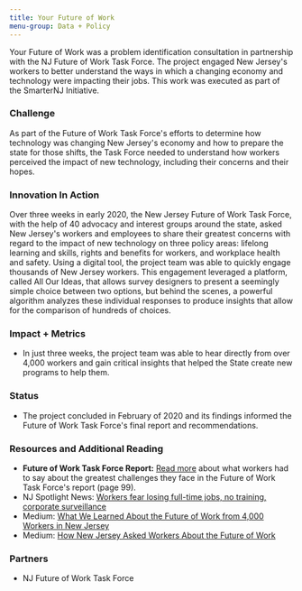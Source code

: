 ```yaml
---
title: Your Future of Work
menu-group: Data + Policy
---
```


Your Future of Work was a problem identification consultation in partnership with the NJ Future of Work Task Force. The project engaged New Jersey's workers to better understand the ways in which a changing economy and technology were impacting their jobs. This work was executed as part of the SmarterNJ Initiative.

### Challenge

As part of the Future of Work Task Force's efforts to determine how technology was changing New Jersey's economy and how to prepare the state for those shifts, the Task Force needed to understand how workers perceived the impact of new technology, including their concerns and their hopes.

### Innovation In Action

Over three weeks in early 2020, the New Jersey Future of Work Task Force, with the help of 40 advocacy and interest groups around the state, asked New Jersey's workers and employees to share their greatest concerns with regard to the impact of new technology on three policy areas: lifelong learning and skills, rights and benefits for workers, and workplace health and safety. Using a digital tool, the project team was able to quickly engage thousands of New Jersey workers. This engagement leveraged a platform, called All Our Ideas, that allows survey designers to present a seemingly simple choice between two options, but behind the scenes, a powerful algorithm analyzes these individual responses to produce insights that allow for the comparison of hundreds of choices.

### Impact + Metrics

-   In just three weeks, the project team was able to hear directly from over 4,000 workers and gain critical insights that helped the State create new programs to help them.

### Status

-   The project concluded in February of 2020 and its findings informed the Future of Work Task Force's final report and recommendations.

### Resources and Additional Reading

-   **Future of Work Task Force Report:** [Read more](https://fowtf.innovation.nj.gov/files/roadmap-and-recommendations.pdf) about what workers had to say about the greatest challenges they face in the Future of Work Task Force's report (page 99).
-   NJ Spotlight News: [Workers fear losing full-time jobs, no training, corporate surveillance](https://www.njspotlightnews.org/2020/09/workers-fear-losing-full-time-jobs-no-training-corporate-surveillance/)
-   Medium: [What We Learned About the Future of Work from 4,000 Workers in New Jersey](https://medium.com/njinnovation/what-we-learned-about-the-future-of-work-from-4-000-workers-in-new-jersey-7c18ae8dd4bb)
-   Medium: [How New Jersey Asked Workers About the Future of Work](https://medium.com/njinnovation/how-new-jersey-asked-workers-about-the-future-of-work-the-importance-of-partnership-dc9c71ce34c1)

### Partners

-   NJ Future of Work Task Force
